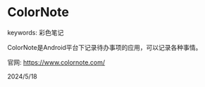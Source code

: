 # ColorNote

keywords: 彩色笔记  

ColorNote是Android平台下记录待办事项的应用，可以记录各种事情。  

官网: https://www.colornote.com/  


2024/5/18  
